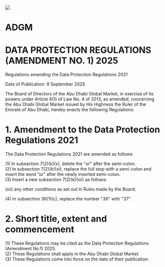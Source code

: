 ![](images/7f26fd2fcc58cb5b80bfc2e17e39ab7ddee23c01e027b04db935892cd0d1dc43.jpg)

# ADGM

# DATA PROTECTION REGULATIONS (AMENDMENT NO. 1) 2025

Regulations amending the Data Protection Regulations 2021

Date of Publication: 9 September 2025

The Board of Directors of the Abu Dhabi Global Market, in exercise of its powers under Article 6(1) of Law No. 4 of 2013, as amended, concerning the Abu Dhabi Global Market issued by His Highness the Ruler of the Emirate of Abu Dhabi, hereby enacts the following Regulations:

# 1. Amendment to the Data Protection Regulations 2021

The Data Protection Regulations 2021 are amended as follows:

(1) In subsection 7(2)(k)(x), delete the "or" after the semi-colon.  
(2) In subsection 7(2)(k)(xi), replace the full stop with a semi-colon and insert the word “or” after the newly inserted semi-colon.  
(3) Insert a new subsection 7(2)(k)(xii) as follows:

(xii) any other conditions as set out in Rules made by the Board.

(4) In subsection 36(1)(c), replace the number "36" with "37".

# 2. Short title, extent and commencement

(1) These Regulations may be cited as the Data Protection Regulations (Amendment No.1) 2025.  
(2) These Regulations shall apply in the Abu Dhabi Global Market.  
(3) These Regulations come into force on the date of their publication.